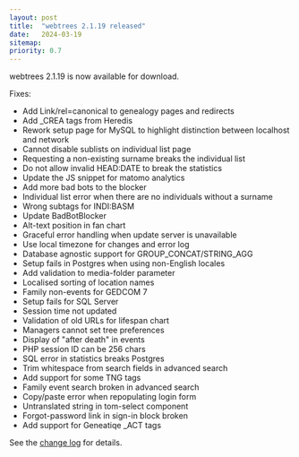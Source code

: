 ```yaml
---
layout: post
title:  "webtrees 2.1.19 released"
date:   2024-03-19
sitemap:
priority: 0.7
---
```


webtrees 2.1.19 is now available for download.

Fixes:

* Add Link/rel=canonical to genealogy pages and redirects
* Add _CREA tags from Heredis
* Rework setup page for MySQL to highlight distinction between localhost and network
* Cannot disable sublists on individual list page
* Requesting a non-existing surname breaks the individual list
* Do not allow invalid HEAD:DATE to break the statistics
* Update the JS snippet for matomo analytics
* Add more bad bots to the blocker
* Individual list error when there are no individuals without a surname
* Wrong subtags for INDI:BASM
* Update BadBotBlocker
* Alt-text position in fan chart
* Graceful error handling when update server is unavailable
* Use local timezone for changes and error log
* Database agnostic support for GROUP_CONCAT/STRING_AGG
* Setup fails in Postgres when using non-English locales
* Add validation to media-folder parameter
* Localised sorting of location names
* Family non-events for GEDCOM 7
* Setup fails for SQL Server
* Session time not updated
* Validation of old URLs for lifespan chart
* Managers cannot set tree preferences
* Display of "after death" in events
* PHP session ID can be 256 chars
* SQL error in statistics breaks Postgres
* Trim whitespace from search fields in advanced search
* Add support for some TNG tags
* Family event search broken in advanced search
* Copy/paste error when repopulating login form
* Untranslated string in tom-select component
* Forgot-password link in sign-in block broken
* Add support for Geneatiqe _ACT tags

See the [change log](https://github.com/fisharebest/webtrees/compare/2.1.18...2.1.19) for details.
